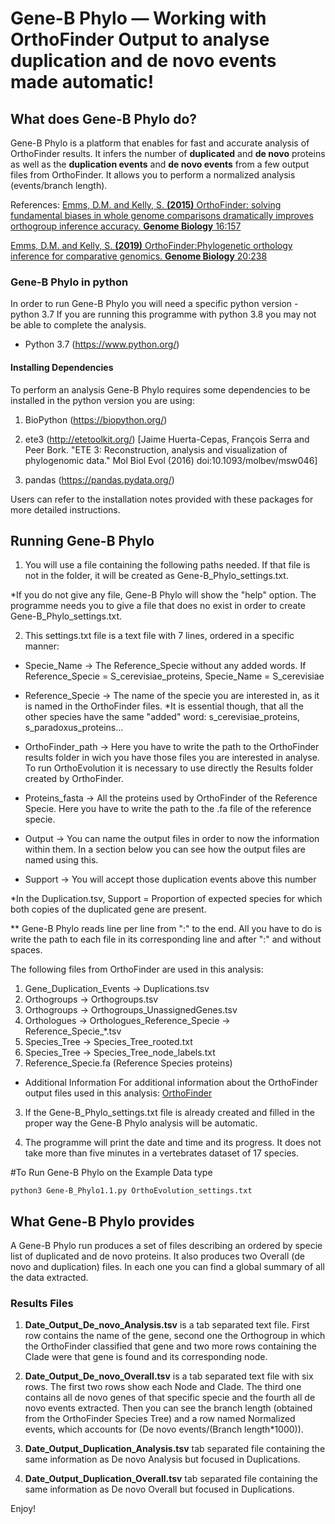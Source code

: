 # Gene-B Phylo — Working with OrthoFinder Output to analyse duplication and de novo events made automatic!


## What does Gene-B Phylo do?
Gene-B Phylo is a platform that enables for fast and accurate analysis of OrthoFinder results. It infers the number of **duplicated** and **de novo** proteins as well as the **duplication events** and **de novo events** from a few output files from OrthoFinder. It allows you to perform a normalized analysis (events/branch length).

References:
[Emms, D.M. and Kelly, S. **(2015)** OrthoFinder: solving fundamental biases in whole genome comparisons dramatically improves orthogroup inference accuracy. **Genome Biology** 16:157](https://genomebiology.biomedcentral.com/articles/10.1186/s13059-015-0721-2)

[Emms, D.M. and Kelly, S. **(2019)** OrthoFinder:Phylogenetic orthology inference for comparative genomics. **Genome Biology** 20:238](https://genomebiology.biomedcentral.com/articles/10.1186/s13059-019-1832-y) 

### Gene-B Phylo in python
In order to run Gene-B Phylo you will need a specific python version - python 3.7
If you are running this programme with python 3.8 you may not be able to complete the analysis.

- Python 3.7 (https://www.python.org/)

#### Installing Dependencies
To perform an analysis Gene-B Phylo requires some dependencies to be installed in the python version you are using:

1. BioPython (https://biopython.org/) 

2. ete3 (http://etetoolkit.org/)
[Jaime Huerta-Cepas, François Serra and Peer Bork. "ETE 3: Reconstruction, analysis and visualization of phylogenomic data."  Mol Biol Evol (2016) doi:10.1093/molbev/msw046]

2. pandas (https://pandas.pydata.org/)

Users can refer to the installation notes provided with these packages for more detailed instructions.

## Running Gene-B Phylo
1. You will use a file containing the following paths needed. If that file is not in the folder, it will be created as Gene-B_Phylo_settings.txt. 

*If you do not give any file, Gene-B Phylo will show the "help" option. The programme needs you to give a file that does no exist in order to create Gene-B_Phylo_settings.txt.

2. This settings.txt file is a text file with 7 lines, ordered in a specific manner:
- Specie_Name -> The Reference_Specie without any added words. If Reference_Specie = S_cerevisiae_proteins, Specie_Name = S_cerevisiae

- Reference_Specie -> The name of the specie you are interested in, as it is named in the OrthoFinder files.
*It is essential though, that all the other species have the same "added" word: s_cerevisiae_proteins, s_paradoxus_proteins...

- OrthoFinder_path -> Here you have to write the path to the OrthoFinder results folder in wich you have those files you are interested in analyse. To run OrthoEvolution it is necessary to use directly the Results folder created by OrthoFinder.

- Proteins_fasta -> All the proteins used by OrthoFinder of the Reference Specie. Here you have to write the path to the .fa file of the reference specie.

- Output -> You can name the output files in order to now the information within them. In a section below you can see how the output files are named using this.

- Support -> You will accept those duplication events above this number

*In the Duplication.tsv, Support = Proportion of expected species for which both copies of the duplicated gene are present.

** Gene-B Phylo reads line per line from ":" to the end. All you have to do is write the path to each file in its corresponding line and after ":" and without spaces.

The following files from OrthoFinder are used in this analysis:
1) Gene_Duplication_Events -> Duplications.tsv
2) Orthogroups -> Orthogroups.tsv
3) Orthogroups -> Orthogroups_UnassignedGenes.tsv
4) Orthologues -> Orthologues_Reference_Specie -> Reference_Specie_*.tsv
5) Species_Tree -> Species_Tree_rooted.txt
6) Species_Tree -> Species_Tree_node_labels.txt
7) Reference_Specie.fa (Reference Species proteins)

- Additional Information
For additional information about the OrthoFinder output files used in this analysis:
[OrthoFinder](https://github.com/davidemms/OrthoFinder)

3. If the Gene-B_Phylo_settings.txt file is already created and filled in the proper way the Gene-B Phylo analysis will be automatic.

4. The programme will print the date and time and its progress. It does not take more than five minutes in a vertebrates dataset of 17 species.


#To Run Gene-B Phylo on the Example Data type

`python3 Gene-B_Phylo1.1.py OrthoEvolution_settings.txt`


## What Gene-B Phylo provides
A Gene-B Phylo run produces a set of files describing an ordered by specie list of duplicated and de novo proteins. It also produces two Overall (de novo and duplication) files. In each one you can find a global summary of all the data extracted. 


### Results Files
1. **Date_Output_De_novo_Analysis.tsv** is a tab separated text file. First row contains the name of the gene, second one the Orthogroup in which the OrthoFinder classified that gene and two more rows containing the Clade were that gene is found and its corresponding node.

2. **Date_Output_De_novo_Overall.tsv** is a tab separated text file with six rows. The first two rows show each Node and Clade. The third one contains all de novo genes of that specific specie and the fourth all de novo events extracted. Then you can see the branch length (obtained from the OrthoFinder Species Tree) and a row named Normalized events, which accounts for (De novo events/(Branch length*1000)).
 
3. **Date_Output_Duplication_Analysis.tsv** tab separated file containing the same information as De novo Analysis but focused in Duplications.

4. **Date_Output_Duplication_Overall.tsv** tab separated file containing the same information as De novo Overall but focused in Duplications.
   
Enjoy!
